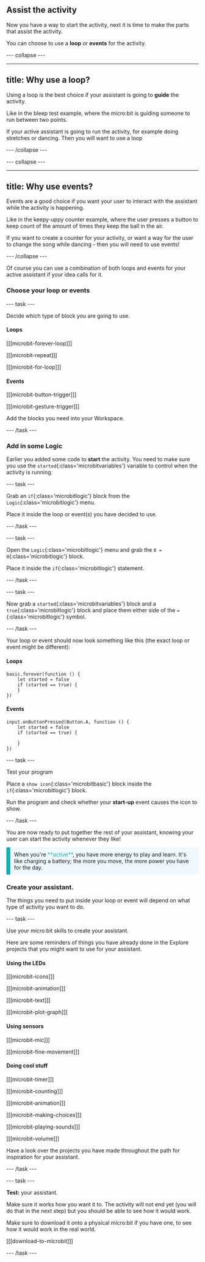 ## Assist the activity

Now you have a way to start the activity, next it is time to make the parts that assist the activity. 

You can choose to use a **loop** or **events** for the activity. 

--- collapse ---

---
title: Why use a loop?
---

Using a loop is the best choice if your assistant is going to **guide** the activity.

Like in the bleep test example, where the micro:bit is guiding someone to run between two points. 

If your active assistant is going to run the activity, for example doing stretches or dancing. Then you will want to use a loop

--- /collapse ---

--- collapse ---

---
title: Why use events?
---

Events are a good choice if you want your user to interact with the assistant while the activity is happening. 

Like in the keepy-uppy counter example, where the user presses a button to keep count of the amount of times they keep the ball in the air. 

If you want to create a counter for your activity, or want a way for the user to change the song while dancing - then you will need to use events!

--- /collapse ---

Of course you can use a combination of both loops and events for your active assistant if your idea calls for it. 

### Choose your loop or events

--- task ---

Decide which type of block you are going to use.

#### Loops

[[[microbit-forever-loop]]]

[[[microbit-repeat]]]

[[[microbit-for-loop]]]

#### Events

[[[microbit-button-trigger]]]

[[[microbit-gesture-trigger]]]

Add the blocks you need into your Workspace.

--- /task ---

### Add in some Logic

Earlier you added some code to **start** the activity. You need to make sure you use the `started`{:class='microbitvariables'} variable to control when the activity is running. 

--- task ---

Grab an `if`{:class='microbitlogic'} block from the `Logic`{:class='microbitlogic'} menu. 

Place it inside the loop or event(s) you have decided to use.

--- /task ---

--- task ---

Open the `Logic`{:class='microbitlogic'} menu and grab the `0 = 0`{:class='microbitlogic'} block. 

Place it inside the `if`{:class='microbitlogic'} statement.

--- /task ---

--- task ---

Now grab a `started`{:class='microbitvariables'} block and a `true`{:class='microbitlogic'} block and place them either side of the `=`{:class='microbitlogic'} symbol. 

--- /task ---

Your loop or event should now look something like this (the exact loop or event might be different):

#### Loops

```microbit
basic.forever(function () {
    let started = false
    if (started == true) {
    }
})
```

#### Events

```microbit
input.onButtonPressed(Button.A, function () {
    let started = false
    if (started == true) {
    	
    }
})
```

--- task ---

Test your program

Place a `show icon`{:class='microbitbasic'} block inside the `if`{:class='microbitlogic'} block. 

Run the program and check whether your **start-up** event causes the icon to show. 

--- /task ---

You are now ready to put together the rest of your assistant, knowing your user can start the activity whenever they like! 

<p style="border-left: solid; border-width:10px; border-color: #0faeb0; background-color: aliceblue; padding: 10px;">
  When you're <span style="color: #0faeb0">**active**</span>, you have more energy to play and learn. It's like charging a battery; the more you move, the more power you have for the day.
</p>

### Create your assistant. 

The things you need to put inside your loop or event will depend on what type of activity you want to do. 

--- task ---

Use your micro:bit skills to create your assistant. 

Here are some reminders of things you have already done in the Explore projects that you might want to use for your assistant.

#### Using the LEDs

[[[microbit-icons]]]

[[[microbit-animation]]]

[[[microbit-text]]]

[[[microbit-plot-graph]]]

#### Using sensors

[[[microbit-mic]]]

[[[microbit-fine-movement]]]

#### Doing cool stuff

[[[microbit-timer]]]

[[[microbit-counting]]]

[[[microbit-animation]]]

[[[microbit-making-choices]]]

[[[microbit-playing-sounds]]]

[[[microbit-volume]]]

Have a look over the projects you have made throughout the path for inspiration for your assistant.

--- /task ---

--- task ---

**Test:** your assistant. 

Make sure it works how you want it to. The activity will not end yet (you will do that in the next step) but you should be able to see how it would work. 

Make sure to download it onto a physical micro:bit if you have one, to see how it would work in the real world. 

[[[download-to-microbit]]]

--- /task ---